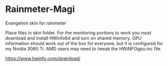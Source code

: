 # Rainmeter-Magi
Evangelion skin for rainmeter

Place files in skin folder. For the monitoring portions to work you must download and install HWinfo64 and turn on shared memory. GPU information should work out of the box for everyone, but it is configured for my Nvidia 3080 Ti. AMD users may need to tweak the HWiNFOgpu.inc file. 

https://www.hwinfo.com/download/
